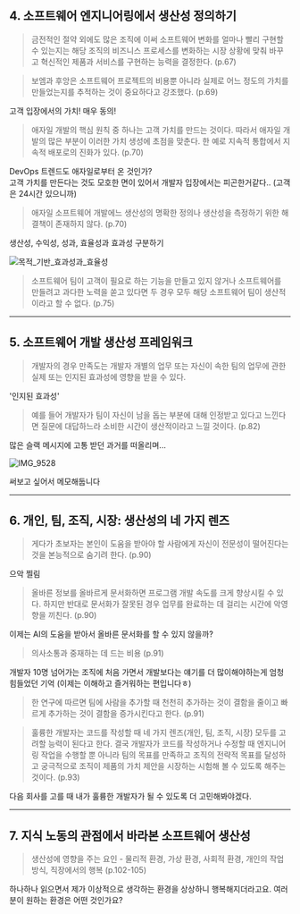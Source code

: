 ## 4. 소프트웨어 엔지니어링에서 생산성 정의하기

> 금전적인 절약 외에도 많은 조직에 이써 소프트웨어 변화를 얼마나 빨리 구현할 수 있는지는 해당 조직의 비즈니스 프로세스를 변화하는 시장 상황에 맞춰 바꾸고 혁신적인 제품과 서비스를 구현하는 능력을 결정한다. (p.67)

> 보엠과 후앙은 소프트웨어 프로젝트의 비용뿐 아니라 실제로 어느 정도의 가치를 만들었는지를 추적하는 것이 중요하다고 강조했다. (p.69)

고객 입장에서의 가치! 매우 동의!

> 애자일 개발의 핵심 원칙 중 하나는 고객 가치를 만드는 것이다. 따라서 애자일 개발의 많은 부분이 이러한 가치 생성에 초점을 맞춘다. 한 예로 지속적 통합에서 지속적 배포로의 진화가 있다. (p.70)

DevOps 트렌드도 애자일로부터 온 것인가?  
고객 가치를 만든다는 것도 모호한 면이 있어서 개발자 입장에서는 피곤한거같다.. (고객은 24시간 있으니까)

> 애자일 소프트웨어 개발에느 생산성의 명확한 정의나 생산성을 측정하기 위한 해결책이 존재하지 않다. (p.70)

생산성, 수익성, 성과, 효율성과 효과성 구분하기

![목적_기반_효과성과_효율성](https://github.com/techy-tales/rethinking-productivity-in-software-engineering/assets/18068051/af215508-63fe-4386-ac20-37b268325d0c)

> 소프트웨어 팀이 고객이 필요로 하는 기능을 만들고 있지 않거나 소프트웨어를 만들려고 과다한 노력을 쏟고 있다면 두 경우 모두 해당 소프트웨어 팀이 생산적이라고 할 수 없다. (p.75)


---

## 5. 소프트웨어 개발 생산성 프레임워크

> 개발자의 경우 만족도는 개발자 개별의 업무 또는 자신이 속한 팀의 업무에 관한 실제 또는 인지된 효과성에 영향을 받을 수 있다.

'인지된 효과성'

> 예를 들어 개발자가 팀이 자신이 남을 돕는 부분에 대해 인정받고 있다고 느낀다면 질문에 대답하느라 소비한 시간이 생산적이라고 느낄 것이다. (p.82)

많은 슬랙 메시지에 고통 받던 과거를 떠올리며...

![IMG_9528](https://github.com/techy-tales/rethinking-productivity-in-software-engineering/assets/18068051/65bfa221-c311-4dad-9e22-93c2cf212fdc)

써보고 싶어서 메모해둡니다

---

## 6. 개인, 팀, 조직, 시장: 생산성의 네 가지 렌즈

> 게다가 초보자는 본인이 도움을 받아야 할 사람에게 자신이 전문성이 떨어진다는 것을 본능적으로 숨기려 한다. (p.90)

으악 찔림

> 올바른 정보를 올바르게 문서화하면 프로그램 개발 속도를 크게 향상시킬 수 있다. 하지만 반대로 문서화가 잘못된 경우 업무를 완료하는 데 걸리는 시간에 악영향을 끼친다. (p.90)

이제는 AI의 도움을 받아서 올바른 문서화를 할 수 있지 않을까?

> 의사소통과 중재하는 데 드는 비용 (p.91)

개발자 10명 넘어가는 조직에 처음 가면서 개발보다는 얘기를 더 많이해야하는게 엄청 힘들었던 기억 (이제는 이해하고 즐거워하는 편입니다ㅎ)

> 한 연구에 따르면 팀에 사람을 추가할 때 천천히 추가하는 것이 결함을 줄이고 빠르게 추가하는 것이 결함을 증가시킨다고 한다. (p.91)

> 훌륭한 개발자는 코드를 작성할 때 네 가지 렌즈(개인, 팀, 조직, 시장) 모두를 고려할 능력이 된다고 한다. 결국 개발자가 코드를 작성하거나 수정할 때 엔지니어링 작업을 수행할 뿐 아니라 팀의 목표를 만족하고 조직의 전략적 목표를 달성하고 궁극적으로 조직이 제품의 가치 제안을 시장하는 시험해 볼 수 있도록 해주는 것이다. (p.93)

다음 회사를 고를 때 내가 훌륭한 개발자가 될 수 있도록 더 고민해봐야겠다.

---

## 7. 지식 노동의 관점에서 바라본 소프트웨어 생산성

> 생산성에 영향을 주는 요인 - 물리적 환경, 가상 환경, 사회적 환경, 개인의 작업 방식, 직장에서의 행복 (p.102-105)

하나하나 읽으면서 제가 이상적으로 생각하는 환경을 상상하니 행복해지더라고요. 여러분이 원하는 환경은 어떤 것인가요?
